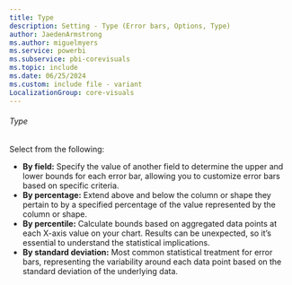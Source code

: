 ```yaml
---
title: Type
description: Setting - Type (Error bars, Options, Type)
author: JaedenArmstrong
ms.author: miguelmyers
ms.service: powerbi
ms.subservice: pbi-corevisuals
ms.topic: include
ms.date: 06/25/2024
ms.custom: include file - variant
LocalizationGroup: core-visuals
---
```

###### Type

Select from the following:

- **By field:** Specify the value of another field to determine the upper and lower bounds for each error bar, allowing you to customize error bars based on specific criteria.
- **By percentage:** Extend above and below the column or shape they pertain to by a specified percentage of the value represented by the column or shape.
- **By percentile:** Calculate bounds based on aggregated data points at each X-axis value on your chart. Results can be unexpected, so it’s essential to understand the statistical implications.
- **By standard deviation:** Most common statistical treatment for error bars, representing the variability around each data point based on the standard deviation of the underlying data.
